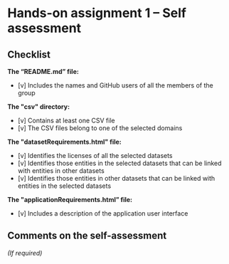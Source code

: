 # Hands-on assignment 1 – Self assessment

## Checklist

**The “README.md” file:**

- [v] Includes the names and GitHub users of all the members of the group

**The "csv" directory:**

- [v] Contains at least one CSV file 
- [v] The CSV files belong to one of the selected domains

**The "datasetRequirements.html" file:**

- [v] Identifies the licenses of all the selected datasets
- [v] Identifies those entities in the selected datasets that can be linked with entities in other datasets
- [v] Identifies those entities in other datasets that can be linked with entities in the selected datasets 

**The "applicationRequirements.html” file:**

- [v] Includes a description of the application user interface

## Comments on the self-assessment
_(If required)_
